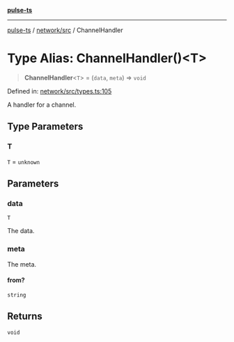 [**pulse-ts**](../../../README.md)

***

[pulse-ts](../../../README.md) / [network/src](../README.md) / ChannelHandler

# Type Alias: ChannelHandler()\<T\>

> **ChannelHandler**\<`T`\> = (`data`, `meta`) => `void`

Defined in: [network/src/types.ts:105](https://github.com/jlehett/pulse-ts/blob/95f7e0ab0aafbcd2aad691251c554317b3dfe19c/packages/network/src/types.ts#L105)

A handler for a channel.

## Type Parameters

### T

`T` = `unknown`

## Parameters

### data

`T`

The data.

### meta

The meta.

#### from?

`string`

## Returns

`void`
